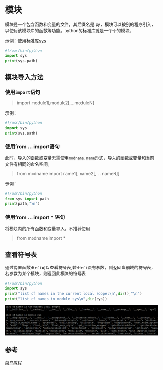 # 模块
模块是一个包含函数和变量的文件，其后缀名是.py，模块可以被别的程序引入，以使用该模块中的函数等功能。python的标准库就是一个个的模块。

示例：使用标准库[sys](https://docs.python.org/3/library/sys.html)
```python
#!/usr/bin/python
import sys
print(sys.path)
```
## 模块导入方法
### 使用`import`语句

> import module1[,module2[,...moduleN]

示例：

```python
#!/usr/bin/python
import sys
print(sys.path)
```

### 使用from ... import语句
此时，导入的函数或变量无需使用`modname.name`形式，导入的函数或变量和当前文件有相同的命名空间。

> from modname import name1[, name2[, ... nameN]]

示例：
```python
#!/usr/bin/python
from sys import path
print(path,"\n")
```


### 使用from ... import * 语句
将模块内的所有函数和变量导入，不推荐使用

> from modname import *

## 查看符号表
通过内置函数`dir()`可以查看符号表,若`dir()`没有参数，则返回当前域的符号表，若参数为某个模块，则返回此模块的符号表

```python
#!/usr/bin/python
import sys 
print("list of names in the current local scope:\n",dir(),"\n")
print("list of names in module sys\n",dir(sys))
```

![dir](resource/dir.png)


## 参考
[菜鸟教程](http://www.runoob.com/python3/python3-module.html)

